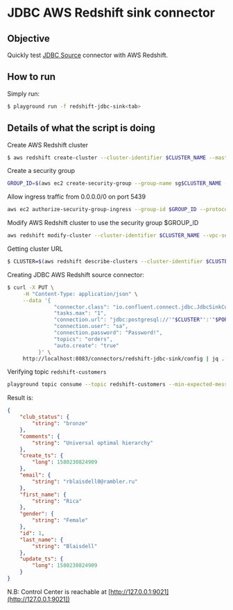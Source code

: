 # JDBC AWS Redshift sink connector

## Objective

Quickly test [JDBC Source](https://docs.confluent.io/current/connect/kafka-connect-jdbc/sink-connector/index.html) connector with AWS Redshift.

## How to run

Simply run:

```bash
$ playground run -f redshift-jdbc-sink<tab>
```
## Details of what the script is doing

Create AWS Redshift cluster

```bash
$ aws redshift create-cluster --cluster-identifier $CLUSTER_NAME --master-username masteruser --master-user-password myPassword1 --node-type dc2.large --cluster-type single-node --publicly-accessible
```

Create a security group

```bash
GROUP_ID=$(aws ec2 create-security-group --group-name sg$CLUSTER_NAME --description "playground aws redshift" | jq -r .GroupId)
```

Allow ingress traffic from 0.0.0.0/0 on port 5439

```bash
aws ec2 authorize-security-group-ingress --group-id $GROUP_ID --protocol tcp --port 5439 --cidr "0.0.0.0/0"
```

Modify AWS Redshift cluster to use the security group $GROUP_ID

```bash
aws redshift modify-cluster --cluster-identifier $CLUSTER_NAME --vpc-security-group-ids $GROUP_ID
```

Getting cluster URL

```bash
$ CLUSTER=$(aws redshift describe-clusters --cluster-identifier $CLUSTER_NAME | jq -r .Clusters[0].Endpoint.Address)
```

Creating JDBC AWS Redshift source connector:

```bash
$ curl -X PUT \
     -H "Content-Type: application/json" \
     --data '{
               "connector.class": "io.confluent.connect.jdbc.JdbcSinkConnector",
               "tasks.max": "1",
               "connection.url": "jdbc:postgresql://'"$CLUSTER"':'"$PORT"'/dev?user=masteruser&password=myPassword1&ssl=false",
               "connection.user": "sa",
               "connection.password": "Password!",
               "topics": "orders",
               "auto.create": "true"
          }' \
     http://localhost:8083/connectors/redshift-jdbc-sink/config | jq .
```

Verifying topic `redshift-customers`

```bash
playground topic consume --topic redshift-customers --min-expected-messages 5 --timeout 60
```

Result is:

```json
{
    "club_status": {
        "string": "bronze"
    },
    "comments": {
        "string": "Universal optimal hierarchy"
    },
    "create_ts": {
        "long": 1580230824909
    },
    "email": {
        "string": "rblaisdell0@rambler.ru"
    },
    "first_name": {
        "string": "Rica"
    },
    "gender": {
        "string": "Female"
    },
    "id": 1,
    "last_name": {
        "string": "Blaisdell"
    },
    "update_ts": {
        "long": 1580230824909
    }
}
```

N.B: Control Center is reachable at [http://127.0.0.1:9021](http://127.0.0.1:9021])
